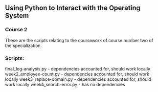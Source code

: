 ## Using Python to Interact with the Operating System
### Course 2

These are the scripts relating to the coursework of course number two
of the specialization.

### Scripts:
final_log-analysis.py - dependencies accounted for, should work locally
week2_employee-count.py - dependencies accounted for, should work locally
week3_replace-domain.py - dependencies accounted for, should work locally
week4_search-error.py - has no dependencies
